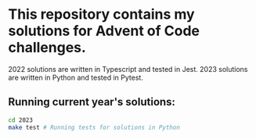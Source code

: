 # This repository contains my solutions for Advent of Code challenges. 
2022 solutions are written in Typescript and tested in Jest.
2023 solutions are written in Python and tested in Pytest.

## Running current year's solutions:

```bash
cd 2023
make test # Running tests for solutions in Python 
```